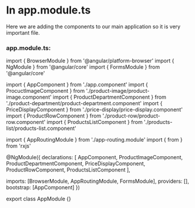 # In app.module.ts

Here we are adding the components to our main application so it is very important file.

### app.module.ts:

<!-- // Firtly as in all of the modules we are importing needed things/libraries/packages/etc. -->

import { BrowserModule } from '@angular/platform-browser'
import { NgModule } from '@angular/core'
import { FormsModule } from '@angular/core'

<!-- // Here we are exporting generated by us components -->

import { AppComponent } from './app.component'
import { ProcuctImageComponent } from './product-image/product-image.component'
import { ProductDepartmentComponent } from './product-department/product-department.component'
import { PriceDisplayComponent } from './price-display/price-display.component'
import { ProductRowComponent } from './product-row/product-row.component'
import { ProductsListComponent } from './products-list/products-list.component'

import { AppRoutingModule } from './app-routing.module'
import { from } from 'rxjs'

<!-- // in NgModule we are adding the singular components of our application step by step as in progress. -->

@NgModule({
declarations: [
AppComponent,
ProductImageComponent,
ProductDepartmentComponent,
PriceDisplayComponent,
ProductRowComponent,
ProductsListComponent
],

<!-- // Under imports we are importing the needed main modules we are using for application -->

imports: [BrowserModule, AppRoutingModule, FormsModule],
providers: [],
bootstrap: [AppComponent]
})

<!-- // And finally we are exporting this module in case of needs to use it in other components -->

export class AppModule {}

